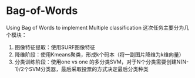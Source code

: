 # Bag-of-Words
Using Bag of Words to implement Multiple classification
这次任务主要分为几个模块：
  1. 图像特征提取：使用SURF图像特征
  2. 降维阶段：使用Kmeans聚类，形成k个码本（将一副图片降维为k维向量）
  3. 分类训练阶段：使用one vs one 的多分类SVM，对于N个分类需要创建N(N-1)/2个SVM分类器，最后采取投票的方式决定最后分类种类
  
